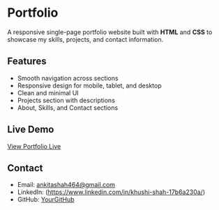 # Portfolio

A responsive single-page portfolio website built with **HTML** and **CSS** to showcase my skills, projects, and contact information.
## Features

- Smooth navigation across sections
- Responsive design for mobile, tablet, and desktop
- Clean and minimal UI
- Projects section with descriptions
- About, Skills, and Contact sections

## Live Demo

[View Portfolio Live](https://github.com/khushi-shah701/Portfolio)

## Contact

- Email: ankitashah464@gmail.com  
- LinkedIn: (https://www.linkedin.com/in/khushi-shah-17b6a230a/)  
- GitHub: [YourGitHub](https://github.com/khushi-shah701)

